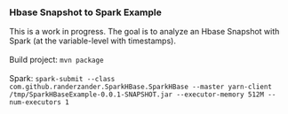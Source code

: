 <h3>Hbase Snapshot to Spark Example</h3>
<p>
This is a work in progress. The goal is to analyze an Hbase Snapshot with Spark (at the variable-level with timestamps).
<br>
<br>Build project: <code>mvn package</code>
<br>
<br>Spark: <code>spark-submit --class com.github.randerzander.SparkHBase.SparkHBase --master yarn-client /tmp/SparkHBaseExample-0.0.1-SNAPSHOT.jar --executor-memory 512M --num-executors 1</code>
</p>
